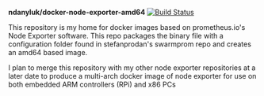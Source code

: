**ndanyluk/docker-node-exporter-amd64** [![Build Status](https://travis-ci.com/ndanyluk/docker-node-exporter-amd64.svg?branch=master)](https://travis-ci.com/ndanyluk/docker-node-exporter-amd64)

This repository is my home for docker images based on prometheus.io's Node Exporter software.  This repo packages the binary file with a configuration folder found in stefanprodan's swarmprom repo and creates an amd64 based image.

I plan to merge this repository with my other node exporter repositories at a later date to produce a multi-arch docker image of node exporter for use on both embedded ARM controllers (RPi) and x86 PCs
